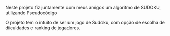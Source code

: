 Neste projeto fiz juntamente com meus amigos um algoritmo de SUDOKU, utilizando Pseudocódigo

  O projeto tem o intuito de ser um jogo de Sudoku, com opção de escolha de diiculdades e ranking de jogadores.

